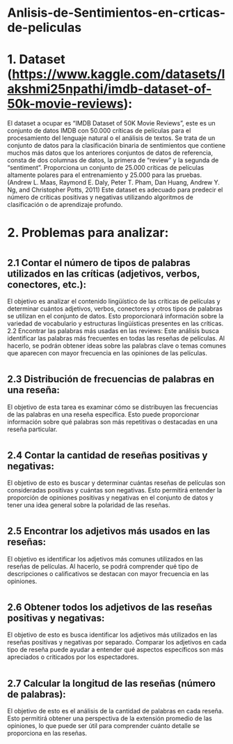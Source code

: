 # Anlisis-de-Sentimientos-en-crticas-de-peliculas
# 1.	Dataset (https://www.kaggle.com/datasets/lakshmi25npathi/imdb-dataset-of-50k-movie-reviews):
El dataset a ocupar es “IMDB Dataset of 50K Movie Reviews”, este es un conjunto de datos IMDB con 50.000 críticas de películas para el procesamiento del lenguaje natural o el análisis de textos. 
Se trata de un conjunto de datos para la clasificación binaria de sentimientos que contiene muchos más datos que los anteriores conjuntos de datos de referencia, consta de dos columnas de datos, la primera de “review” y la segunda de “sentiment”. Proporciona un conjunto de 25.000 críticas de películas altamente polares para el entrenamiento y 25.000 para las pruebas. (Andrew L. Maas, Raymond E. Daly, Peter T. Pham, Dan Huang, Andrew Y. Ng, and Christopher Potts, 2011)
Este dataset es adecuado para predecir el número de críticas positivas y negativas utilizando algoritmos de clasificación o de aprendizaje profundo.

# 2.	Problemas para analizar:

# <h2> 2.1 Contar el número de tipos de palabras utilizados en las críticas (adjetivos, verbos, conectores, etc.): </h2>
El objetivo es analizar el contenido lingüístico de las críticas de películas y determinar cuántos adjetivos, verbos, conectores y otros tipos de palabras se utilizan en el conjunto de datos. Esto proporcionará información sobre la variedad de vocabulario y estructuras lingüísticas presentes en las críticas.
2.2 Encontrar las palabras más usadas en las reviews:
Este análisis busca identificar las palabras más frecuentes en todas las reseñas de películas. Al hacerlo, se podrán obtener ideas sobre las palabras clave o temas comunes que aparecen con mayor frecuencia en las opiniones de las películas.

# <h2> 2.3 Distribución de frecuencias de palabras en una reseña: </h2>
El objetivo de esta tarea es examinar cómo se distribuyen las frecuencias de las palabras en una reseña específica. Esto puede proporcionar información sobre qué palabras son más repetitivas o destacadas en una reseña particular.

# <h2> 2.4	Contar la cantidad de reseñas positivas y negativas: </h2>
El objetivo de esto es buscar y determinar cuántas reseñas de películas son consideradas positivas y cuántas son negativas. Esto permitirá entender la proporción de opiniones positivas y negativas en el conjunto de datos y tener una idea general sobre la polaridad de las reseñas.

# <h2> 2.5	Encontrar los adjetivos más usados en las reseñas:</h2>
El objetivo es identificar los adjetivos más comunes utilizados en las reseñas de películas. Al hacerlo, se podrá comprender qué tipo de descripciones o calificativos se destacan con mayor frecuencia en las opiniones.

# <h2> 2.6	Obtener todos los adjetivos de las reseñas positivas y negativas:</h2>
El objetivo de esto es busca identificar los adjetivos más utilizados en las reseñas positivas y negativas por separado. Comparar los adjetivos en cada tipo de reseña puede ayudar a entender qué aspectos específicos son más apreciados o criticados por los espectadores.

# <h2> 2.7	Calcular la longitud de las reseñas (número de palabras):</h2>
El objetivo de esto es el análisis de la cantidad de palabras en cada reseña. Esto permitirá obtener una perspectiva de la extensión promedio de las opiniones, lo que puede ser útil para comprender cuánto detalle se proporciona en las reseñas.
